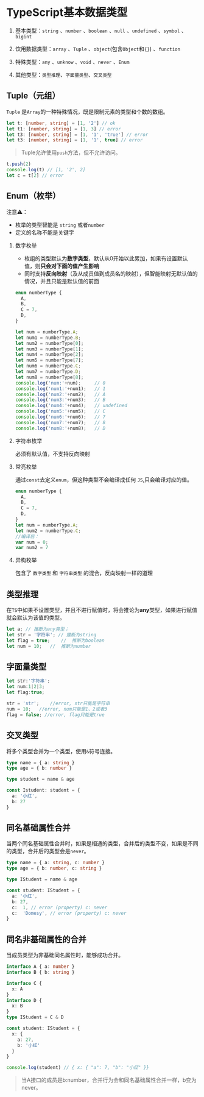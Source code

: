 # TypeScript基本数据类型

1. 基本类型：`string` 、`number` 、`boolean` 、`null` 、`undefined` 、`symbol` 、`bigint`

2. 饮用数据类型：`array` 、`Tuple` 、`object`(包含`Object`和`{}`) 、`function`

3. 特殊类型：`any` 、`unknow` 、`void` 、`never` 、`Enum` 
4. 其他类型：`类型推理`、`字面量类型`、`交叉类型`

## Tuple（元组）

`Tuple` 是`Array`的一种特殊情况，既是限制元素的类型和个数的数组。

```typescript
let t: [number, string] = [1, '2'] // ok
let t1: [number, string] = [1, 3] // error
let t3: [number, string] = [1, '1', 'true'] // error
let t3: [number, string] = [1, '1', true] // error
```

> Tuple允许使用`push`方法，但不允许访问。

```typescript
t.push(2)
console.log(t) // [1, '2', 2]
let c = t[2] // error
```

## Enum（枚举）

注意⚠️：

* 枚举的类型智能是 `string` 或者`number`
* 定义的名称不能是关键字

1. 数字枚举

   * 枚组的类型默认为**数字类型**，默认从0开始以此累加，如果有设置默认值，则**只会对下面的值产生影响**
   * 同时支持**反向映射**（及从成员值到成员名的映射），但智能映射无默认值的情况，并且只能是默认值的前面

   ```typescript
   enum numberType {
     A,
     B,
     C = 7,
     D,
   }
   
   let num = numberType.A;
   let num1 = numberType.B;
   let num2 = numberType[0];
   let num3 = numberType[1];
   let num4 = numberType[2];
   let num5 = numberType[7];
   let num6 = numberType.C;
   let num7 = numberType.D;
   let num8 = numberType[8];
   console.log('num:'+num);		// 0
   console.log('num1:'+num1);	// 1
   console.log('num2:'+num2);	// A
   console.log('num3:'+num3);	// B
   console.log('num4:'+num4);	// undefined
   console.log('num5:'+num5);	// C
   console.log('num6:'+num6);	// 7
   console.log('num7:'+num7);	// 8
   console.log('num8:'+num8);	// D

2. 字符串枚举

   必须有默认值，不支持反向映射

3. 常亮枚举

   通过`const`去定义`enum`，但这种类型不会编译成任何 `JS`,只会编译对应的值。

   ```typescript
   enum numberType {
     A,
     B,
     C = 7,
     D,
   }
   let num = numberType.A;
   let num2 = numberType.C;
   //编译后：
   var num = 0;
   var num2 = 7
   ```

4. 异构枚举

   包含了 `数字类型` 和 `字符串类型` 的混合，反向映射一样的道理

## 类型推理

在`TS`中如果不设置类型，并且不进行赋值时，将会推论为**any**类型，如果进行赋值就会默认为该值的类型。

```typescript
let a; // 推断为any类型；
let str = '字符串'; // 推断为string
let flag = true;	//	推断为boolean
let num = 10;	//	推断为number
```

## 字面量类型

```typescript
let str:'字符串';
let num:1|2|3;
let flag:true;

str = 'str';	//error, str只能是字符串
num = 10;	//error, num只能是1、2或者3
flag = false; //error, flag只能是true
```

## 交叉类型

将多个类型合并为一个类型，使用`&`符号连接。

```typescript
type name = { a: string }
type age = { b: number }

type student = name & age

const Istudent: student = {
  a: '小红',
  b: 27
}
```

## 同名基础属性合并

当两个同名基础属性合并时，如果是相通的类型，合并后的类型不变，如果是不同的类型，合并后的类型会是`never`。

```typescript
type name = { a: string, c: number }
type age = { b: number, c: string }

type IStudent = name & age

const student: IStudent = {
  a: '小红',
  b: 27,
  c:  1, // error (property) c: never
  c:  'Domesy', // error (property) c: never
}
```

## 同名非基础属性的合并

当成员类型为非基础同名属性时，能够成功合并。

```typescript
interface A { a: number }
interface B { b: string }

interface C {
  x: A
}
interface D {
  x: B
}
type IStudent = C & D

const student: IStudent = {
  x: {
    a: 27,
    b: '小红'
  }
}

console.log(student) // { x: { "a": 7, "b": "小红" }}
```

> 当A接口的成员是b:number，合并行为会和同名基础属性合并一样，b变为never。